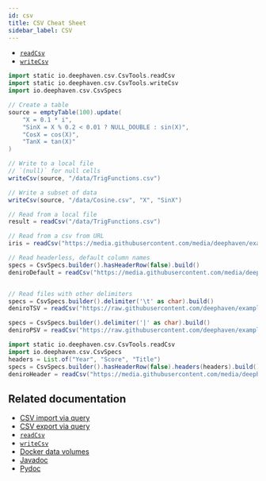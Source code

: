 ```yaml
---
id: csv
title: CSV Cheat Sheet
sidebar_label: CSV
---
```


- [`readCsv`](../data-import-export/CSV/readCsv.md)
- [`writeCsv`](../data-import-export/CSV/writeCsv.md)

```groovy order=source,result,iris,deniroDefault,deniroHeader,deniroTSV,deniroPSV
import static io.deephaven.csv.CsvTools.readCsv
import static io.deephaven.csv.CsvTools.writeCsv
import io.deephaven.csv.CsvSpecs

// Create a table
source = emptyTable(100).update(
    "X = 0.1 * i",
    "SinX = X % 0.2 < 0.01 ? NULL_DOUBLE : sin(X)",
    "CosX = cos(X)",
    "TanX = tan(X)"
)

// Write to a local file
// `(null)` for null cells
writeCsv(source, "/data/TrigFunctions.csv")

// Write a subset of data
writeCsv(source, "/data/Cosine.csv", "X", "SinX")

// Read from a local file
result = readCsv("/data/TrigFunctions.csv")

// Read from a csv from URL
iris = readCsv("https://media.githubusercontent.com/media/deephaven/examples/main/Iris/csv/iris.csv")

// Read headerless, default column names
specs = CsvSpecs.builder().hasHeaderRow(false).build()
deniroDefault = readCsv("https://media.githubusercontent.com/media/deephaven/examples/main/DeNiro/csv/deniro_headerless.csv", specs)


// Read files with other delimiters
specs = CsvSpecs.builder().delimiter('\t' as char).build()
deniroTSV = readCsv("https://raw.githubusercontent.com/deephaven/examples/main/DeNiro/csv/deniro.tsv", specs)

specs = CsvSpecs.builder().delimiter('|' as char).build()
deniroPSV = readCsv("https://raw.githubusercontent.com/deephaven/examples/main/DeNiro/csv/deniro.psv", specs)

import static io.deephaven.csv.CsvTools.readCsv
import io.deephaven.csv.CsvSpecs
headers = List.of("Year", "Score", "Title")
specs = CsvSpecs.builder().hasHeaderRow(false).headers(headers).build()
deniroHeader = readCsv("https://media.githubusercontent.com/media/deephaven/examples/main/DeNiro/csv/deniro_headerless.csv", specs)
```

## Related documentation

- [CSV import via query](../../how-to-guides/csv-import.md)
- [CSV export via query](../../how-to-guides/csv-export.md)
- [`readCsv`](../data-import-export/CSV/readCsv.md)
- [`writeCsv`](../data-import-export/CSV/writeCsv.md)
- [Docker data volumes](../../conceptual/docker-data-volumes.md)
- [Javadoc](<https://deephaven.io/core/javadoc/io/deephaven/csv/CsvTools.html#readCsv(java.nio.file.Path)>)
- [Pydoc](https://deephaven.io/core/pydoc/code/deephaven.html#deephaven.read_csv)
